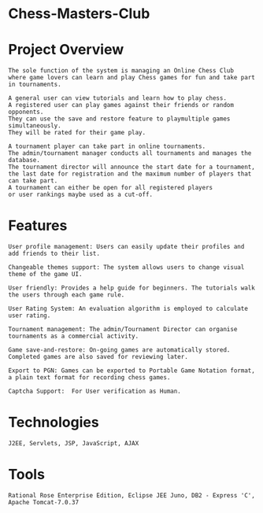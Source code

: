 # Chess-Masters-Club

# Project Overview

    The sole function of the system is managing an Online Chess Club 
    where game lovers can learn and play Chess games for fun and take part in tournaments.

    A general user can view tutorials and learn how to play chess. 
    A registered user can play games against their friends or random opponents. 
    They can use the save and restore feature to playmultiple games simultaneously. 
    They will be rated for their game play.

    A tournament player can take part in online tournaments. 
    The admin/tournament manager conducts all tournaments and manages the database. 
    The tournament director will announce the start date for a tournament,
    the last date for registration and the maximum number of players that can take part. 
    A tournament can either be open for all registered players 
    or user rankings maybe used as a cut-off. 
    
# Features

    User profile management: Users can easily update their profiles and add friends to their list.

    Changeable themes support: The system allows users to change visual theme of the game UI.  

    User friendly: Provides a help guide for beginners. The tutorials walk the users through each game rule.

    User Rating System: An evaluation algorithm is employed to calculate user rating.  

    Tournament management: The admin/Tournament Director can organise tournaments as a commercial activity.

    Game save-and-restore: On-going games are automatically stored. Completed games are also saved for reviewing later.

    Export to PGN: Games can be exported to Portable Game Notation format, a plain text format for recording chess games.

    Captcha Support:  For User verification as Human.

# Technologies

    J2EE, Servlets, JSP, JavaScript, AJAX

# Tools

    Rational Rose Enterprise Edition, Eclipse JEE Juno, DB2 - Express 'C', Apache Tomcat-7.0.37




